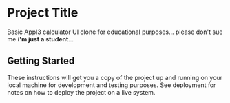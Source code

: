 # Project Title

Basic Appl3 calculator UI clone for educational purposes... please don't sue me <strong>i'm just a student</strong>...

## Getting Started

These instructions will get you a copy of the project up and running on your local machine for development and testing purposes. See deployment for notes on how to deploy the project on a live system.



